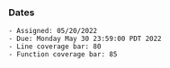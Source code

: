 ### Dates

    - Assigned: 05/20/2022
    - Due: Monday May 30 23:59:00 PDT 2022
    - Line coverage bar: 80
    - Function coverage bar: 85
